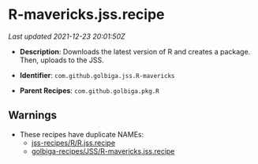 # R-mavericks.jss.recipe

_Last updated 2021-12-23 20:01:50Z_

- **Description**: Downloads the latest version of R and creates a package. Then, uploads to the JSS.

- **Identifier**: `com.github.golbiga.jss.R-mavericks`

- **Parent Recipes**: `com.github.golbiga.pkg.R`


## Warnings

- These recipes have duplicate NAMEs:
    - [jss-recipes/R/R.jss.recipe](/autopkg-dupe-tracker/jss-recipes/R/R.jss.recipe)
    - [golbiga-recipes/JSS/R-mavericks.jss.recipe](/autopkg-dupe-tracker/golbiga-recipes/JSS/R-mavericks.jss.recipe)